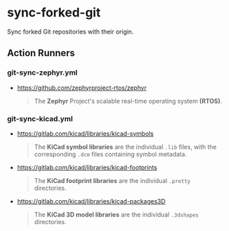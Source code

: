 # sync-forked-git

Sync forked Git repositories with their origin.

## Action Runners

### git-sync-zephyr.yml

- https://github.com/zephyrproject-rtos/zephyr
  > The **Zephyr** Project's scalable real-time operating system **(RTOS)**.

### git-sync-kicad.yml

- https://gitlab.com/kicad/libraries/kicad-symbols
  > The **KiCad symbol libraries** are the individual `.lib` files, with the
  > corresponding `.dcm` files containing symbol metadata.
- https://gitlab.com/kicad/libraries/kicad-footprints
  > The **KiCad footprint libraries** are the individual `.pretty` directories.
- https://gitlab.com/kicad/libraries/kicad-packages3D
  > The **KiCad 3D model libraries** are the individual `.3dshapes` directories.
